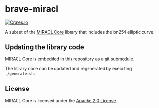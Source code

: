 # brave-miracl

[![Crates.io](https://img.shields.io/crates/v/brave-miracl?style=for-the-badge)](https://crates.io/crates/brave-miracl)

A subset of the [MIRACL Core](https://github.com/miracl/core) library that includes the bn254 elliptic curve.

## Updating the library code

MIRACL Core is embedded in this repository as a git submodule.

The library code can be updated and regenerated by executing `./generate.sh`.

## License

MIRACL Core is licensed under the [Apache 2.0 License](LICENSE).
